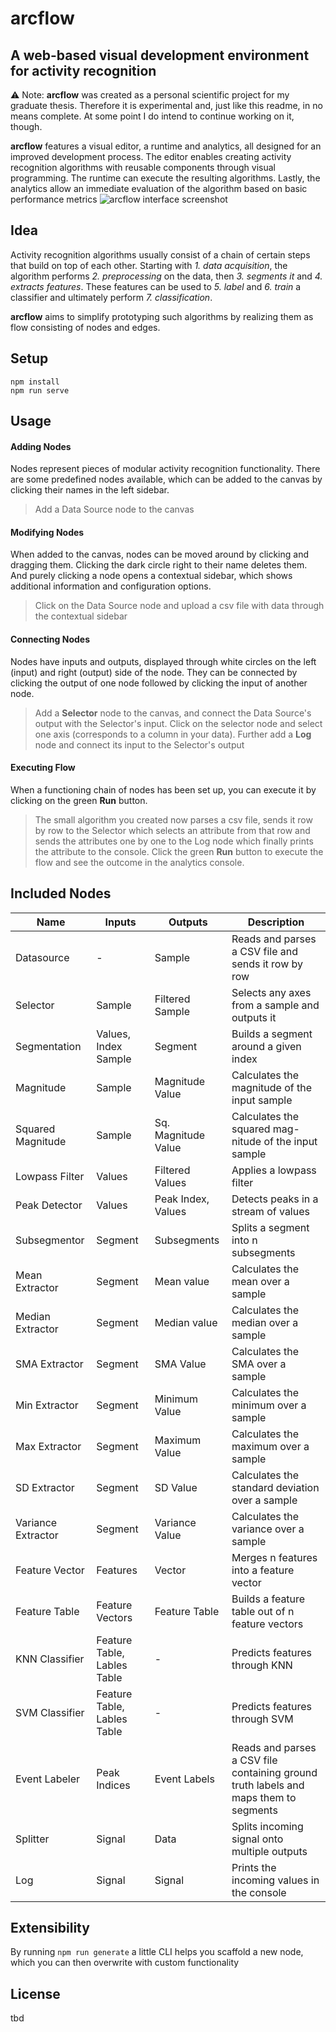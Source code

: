 # arcflow
## A web-based visual development environment for activity recognition

⚠️ Note: **arcflow** was created as a personal scientific project for my graduate thesis. Therefore it is experimental and, just like this readme, in no means complete. At some point I do intend to continue working on it, though.

**arcflow** features a visual editor, a runtime and analytics, all designed for an improved development process. The editor enables creating activity recognition algorithms with reusable components through visual programming. The runtime can execute the resulting algorithms. Lastly, the analytics allow an immediate evaluation of the algorithm based on basic performance metrics
![arcflow interface screenshot](https://i.imgur.com/usfRqEO.png)

## Idea
Activity recognition algorithms usually consist of a chain of certain steps that build on top of each other. Starting with *1. data acquisition*, the algorithm performs *2. preprocessing* on the data, then *3. segments it* and *4. extracts features*. These features can be used to *5. label* and *6. train* a classifier and ultimately perform *7. classification*.

**arcflow** aims to simplify prototyping such algorithms by realizing them as flow consisting of nodes and edges.

## Setup
```
npm install
npm run serve
```

## Usage
#### Adding Nodes
Nodes represent pieces of modular activity recognition functionality. There are some predefined nodes available, which can be added to the canvas by clicking their names in the left sidebar.

>Add a Data Source node to the canvas

#### Modifying Nodes
When added to the canvas, nodes can be moved around by clicking and dragging them. Clicking the dark circle right to their name deletes them. And purely clicking a node opens a contextual sidebar, which shows additional information and configuration options.

>Click on the Data Source node and upload a csv file with data through the contextual sidebar

#### Connecting Nodes
Nodes have inputs and outputs, displayed through white circles on the left (input) and right (output) side of the node.
They can be connected by clicking the output of one node followed by clicking the input of another node.

>Add a **Selector** node to the canvas, and connect the Data Source's output with the Selector's input. Click on the selector node and select one axis (corresponds to a column in your data). Further add a **Log** node and connect its input to the Selector's output

#### Executing Flow
When a functioning chain of nodes has been set up, you can execute it by clicking on the green **Run** button.

>The small algorithm you created now parses a csv file, sends it row by row to the Selector which selects an attribute from that row and sends the attributes one by one to the Log node which finally prints the attribute to the console. Click the green **Run** button to execute the flow and see the outcome in the analytics console.

## Included Nodes
| Name														| Inputs  										| Outputs  						| Description  				|
| ------------------------------- | --------------------				| ------------------- | ------------------- |
| Datasource 											| -     											| Sample 							| Reads and parses a CSV file and sends it row by row |
| Selector 												| Sample     									| Filtered Sample 		| Selects any axes from a sample and outputs it |
| Segmentation 										| Values, Index Sample  			| Segment 						| Builds a segment around a given index |
| Magnitude 											| Sample     									| Magnitude Value 		| Calculates the magnitude of the input sample |
| Squared Magnitude 							| Sample     									| Sq. Magnitude Value | Calculates the squared mag- nitude of the input sample |
| Lowpass Filter							 		| Values     									| Filtered Values		 	| Applies a lowpass filter |
| Peak Detector 									| Values     									| Peak Index, Values 	| Detects peaks in a stream of values 
| Subsegmentor								 		| Segment     								| Subsegments 				| Splits a segment into n subsegments |
| Mean Extractor							 		| Segment     								| Mean value 					| Calculates the mean over a sample |
| Median Extractor 								| Segment     								| Median value 				| Calculates the median over a sample |
| SMA Extractor 									| Segment     								| SMA Value 					| Calculates the SMA over a sample |
| Min Extractor 									| Segment     								| Minimum Value 			| Calculates the minimum over a sample |
| Max Extractor 									| Segment											| Maximum Value 			| Calculates the maximum over a sample |
| SD Extractor 										| Segment											| SD Value 				 		| Calculates the standard deviation over a sample |
| Variance Extractor 							| Segment											| Variance Value 			| Calculates the variance over a sample |
| Feature Vector 									| Features										| Vector 							| Merges n features into a feature vector |
| Feature Table 									| Feature Vectors							| Feature Table				| Builds a feature table out of n feature vectors |
| KNN Classifier							 		| Feature Table, Lables Table | - 									| Predicts features through KNN |
| SVM Classifier 									| Feature Table, Lables Table	| -									 	| Predicts features through SVM | 
| Event Labeler								 		| Peak Indices     						| Event Labels 				| Reads and parses a CSV file containing ground truth labels and maps them to segments |
| Splitter							 					| Signal	     								| Data 			 					| Splits incoming signal onto multiple outputs |
| Log 														| Signal	     								| Signal 			 				| Prints the incoming values in the console |

## Extensibility
By running
`
npm run generate
`
a little CLI helps you scaffold a new node, which you can then overwrite with custom functionality

## License
tbd
